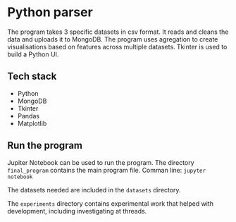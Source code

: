 # Python parser
The program takes 3 specific datasets in csv format. It reads and cleans the data and uploads it to MongoDB.
The program uses agregation to create visualisations based on features across multiple datasets. Tkinter is used to build a Python UI.

## Tech stack
* Python
* MongoDB
* Tkinter
* Pandas
* Matplotlib

## Run the program
Jupiter Notebook can be used to run the program. The directory `final_program` contains the main program file. Comman line: `jupyter notebook`

The datasets needed are included in the `datasets` directory.

The `experiments` directory contains experimental work that helped with development, including investigating at threads.
